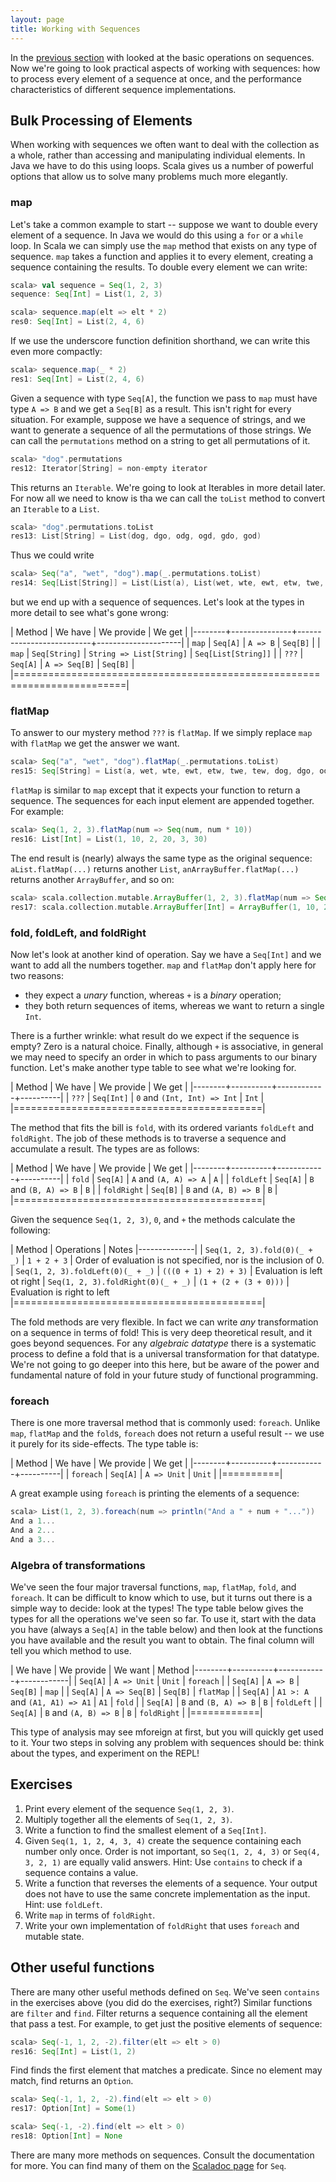 ```yaml
---
layout: page
title: Working with Sequences
---
```


In the [previous section](seq.html) with looked at the basic operations on sequences. Now we're going to look practical aspects of working with sequences: how to process every element of a sequence at once, and the performance characteristics of different sequence implementations.


## Bulk Processing of Elements

When working with sequences we often want to deal with the collection as a whole, rather than accessing and manipulating individual elements. In Java we have to do this using loops. Scala gives us a number of powerful options that allow us to solve many problems much more elegantly.

### map

Let's take a common example to start -- suppose we want to double every element of a sequence. In Java we would do this using a `for` or a `while` loop. In Scala we can simply use the `map` method that exists on any type of sequence. `map` takes a function and applies it to every element, creating a sequence containing the results. To double every element we can write:

~~~ scala
scala> val sequence = Seq(1, 2, 3)
sequence: Seq[Int] = List(1, 2, 3)

scala> sequence.map(elt => elt * 2)
res0: Seq[Int] = List(2, 4, 6)
~~~

If we use the underscore function definition shorthand, we can write this even more compactly:

~~~ scala
scala> sequence.map(_ * 2)
res1: Seq[Int] = List(2, 4, 6)
~~~

Given a sequence with type `Seq[A]`, the function we pass to `map` must have type `A => B` and we get a `Seq[B]` as a result. This isn't right for every situation. For example, suppose we have a sequence of strings, and we want to generate a sequence of all the permutations of those strings. We can call the `permutations` method on a string to get all permutations of it.

~~~ scala
scala> "dog".permutations
res12: Iterator[String] = non-empty iterator
~~~

This returns an `Iterable`. We're going to look at Iterables in more detail later. For now all we need to know is tha we can call the `toList` method to convert an `Iterable` to a `List`.

~~~ scala
scala> "dog".permutations.toList
res13: List[String] = List(dog, dgo, odg, ogd, gdo, god)
~~~

Thus we could write

~~~ scala
scala> Seq("a", "wet", "dog").map(_.permutations.toList)
res14: Seq[List[String]] = List(List(a), List(wet, wte, ewt, etw, twe, tew), List(dog, dgo, odg, ogd, gdo, god))
~~~

but we end up with a sequence of sequences. Let's look at the types in more detail to see what's gone wrong:

| Method | We have       | We provide               | We get              |
|--------+---------------+--------------------------+---------------------|
| `map`  | `Seq[A]`      | `A => B`                 | `Seq[B]`            |
| `map`  | `Seq[String]` | `String => List[String]` | `Seq[List[String]]` |
| `???`  | `Seq[A]`      | `A => Seq[B]`            | `Seq[B]`            |
|=========================================================================|

### flatMap

To answer to our mystery method `???` is `flatMap`. If we simply replace `map` with `flatMap` we get the answer we want.

~~~ scala
scala> Seq("a", "wet", "dog").flatMap(_.permutations.toList)
res15: Seq[String] = List(a, wet, wte, ewt, etw, twe, tew, dog, dgo, odg, ogd, gdo, god)
~~~

`flatMap` is similar to `map` except that it expects your function to return a sequence. The sequences for each input element are appended together. For example:

~~~ scala
scala> Seq(1, 2, 3).flatMap(num => Seq(num, num * 10))
res16: List[Int] = List(1, 10, 2, 20, 3, 30)
~~~

The end result is (nearly) always the same type as the original sequence: `aList.flatMap(...)` returns another `List`, `anArrayBuffer.flatMap(...)` returns another `ArrayBuffer`, and so on:

~~~ scala
scala> scala.collection.mutable.ArrayBuffer(1, 2, 3).flatMap(num => Seq(num, num * 10))
res17: scala.collection.mutable.ArrayBuffer[Int] = ArrayBuffer(1, 10, 2, 20, 3, 30)
~~~

### fold, foldLeft, and foldRight

Now let's look at another kind of operation. Say we have a `Seq[Int]` and we want to add all the numbers together. `map` and `flatMap` don't apply here for two reasons:

 - they expect a *unary* function, whereas `+` is a *binary* operation;
 - they both return sequences of items, whereas we want to return a single `Int`.

There is a further wrinkle: what result do we expect if the sequence is empty? Zero is a natural choice. Finally, although `+` is associative, in general we may need to specify an order in which to pass arguments to our binary function. Let's make another type table to see what we're looking for.

| Method | We have  | We provide | We get   |
|--------+----------+------------+----------|
| `???`  | `Seq[Int]` | `0` and `(Int, Int) => Int` | `Int` |
|===========================================|

The method that fits the bill is `fold`, with its ordered variants `foldLeft` and `foldRight`. The job of these methods is to traverse a sequence and accumulate a result. The types are as follows:

| Method | We have  | We provide | We get   |
|--------+----------+------------+----------|
| `fold`  | `Seq[A]` | `A` and `(A, A) => A` | `A` |
| `foldLeft` | `Seq[A]` | `B` and `(B, A) => B` | `B` |
| `foldRight` | `Seq[B]` | `B` and `(A, B) => B` | `B` |
|===========================================|

Given the sequence `Seq(1, 2, 3)`, `0`, and `+` the methods calculate the following:

| Method                         | Operations     | Notes
|--------------|
| `Seq(1, 2, 3).fold(0)(_ + _)`  | `1 + 2 + 3`    | Order of evaluation is not specified, nor is the inclusion of 0.
| `Seq(1, 2, 3).foldLeft(0)(_ + _)`  | `(((0 + 1) + 2) + 3)`    | Evaluation is left ot right
| `Seq(1, 2, 3).foldRight(0)(_ + _)`  | `(1 + (2 + (3 + 0)))`    | Evaluation is right to left
|===========================================|

The fold methods are very flexible. In fact we can write *any* transformation on a sequence in terms of fold! This is very deep theoretical result, and it goes beyond sequences. For any *algebraic datatype* there is a systematic process to define a fold that is a universal transformation for that datatype. We're not going to go deeper into this here, but be aware of the power and fundamental nature of fold in your future study of functional programming.

### foreach

There is one more traversal method that is commonly used: `foreach`. Unlike `map`, `flatMap` and the `fold`s, `foreach` does not return a useful result -- we use it purely for its side-effects. The type table is:

| Method | We have  | We provide | We get   |
|--------+----------+------------+----------|
| `foreach` | `Seq[A]` | `A => Unit` | `Unit` |
|==========|

A great example using `foreach` is printing the elements of a sequence:

~~~ scala
scala> List(1, 2, 3).foreach(num => println("And a " + num + "..."))
And a 1...
And a 2...
And a 3...
~~~

### Algebra of transformations

We've seen the four major traversal functions, `map`, `flatMap`, `fold`, and `foreach`. It can be difficult to know which to use, but it turns out there is a simple way to decide: look at the types! The type table below gives the types for all the operations we've seen so far. To use it, start with the data you have (always a `Seq[A]` in the table below) and then look at the functions you have available and the result you want to obtain. The final column will tell you which method to use.

| We have  | We provide    | We want   | Method
|--------+----------+------------+------------|
| `Seq[A]` | `A => Unit`   | `Unit`   | `foreach` |
| `Seq[A]` | `A => B`      | `Seq[B]` | `map` |
| `Seq[A]` | `A => Seq[B]` | `Seq[B]` | `flatMap` |
| `Seq[A]` | `A1 >: A` and `(A1, A1) => A1` | `A1` | `fold` |
| `Seq[A]` | `B` and `(B, A) => B` | `B` | `foldLeft` |
| `Seq[A]` | `B` and `(A, B) => B` | `B` | `foldRight` |
|============|

This type of analysis may see mforeign at first, but you will quickly get used to it. Your two steps in solving any problem with sequences should be: think about the types, and experiment on the REPL!

## Exercises

1. Print every element of the sequence `Seq(1, 2, 3)`.
2. Multiply together all the elements of `Seq(1, 2, 3)`.
3. Write a function to find the smallest element of a `Seq[Int]`.
4. Given `Seq(1, 1, 2, 4, 3, 4)` create the sequence containing each number only once. Order is not important, so `Seq(1, 2, 4, 3)` or `Seq(4, 3, 2, 1)` are equally valid answers. Hint: Use `contains` to check if a sequence contains a value.
5. Write a function that reverses the elements of a sequence. Your output does not have to use the same concrete implementation as the input. Hint: use `foldLeft`.
6. Write `map` in terms of `foldRight`.
7. Write your own implementation of `foldRight` that uses `foreach` and mutable state.


## Other useful functions

There are many other useful methods defined on `Seq`. We've seen `contains` in the exercises above (you did do the exercises, right?) Similar functions are `filter` and `find`. Filter returns a sequence containing all the element that pass a test. For example, to get just the positive elements of sequence:

~~~ scala
scala> Seq(-1, 1, 2, -2).filter(elt => elt > 0)
res16: Seq[Int] = List(1, 2)
~~~

Find finds the first element that matches a predicate. Since no element may match, find returns an `Option`.

~~~ scala
scala> Seq(-1, 1, 2, -2).find(elt => elt > 0)
res17: Option[Int] = Some(1)

scala> Seq(-1, -2).find(elt => elt > 0)
res18: Option[Int] = None
~~~

There are many more methods on sequences. Consult the documentation for more. You can find many of them on the [Scaladoc page](http://www.scala-lang.org/api/current/scala/collection/Seq.html) for `Seq`.
